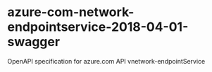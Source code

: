 # azure-com-network-endpointservice-2018-04-01-swagger
OpenAPI specification for azure.com API vnetwork-endpointService

